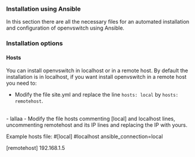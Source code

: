 ### Installation using Ansible
In this section there are all the necessary files for an automated installation and configuration of openvswitch using Ansible. 

### Installation options

#### Hosts

You can install openvswitch in localhost or in a remote host. By default the installation is in localhost, if you want install openvswitch in a remote host you need to:
- Modify the file site.yml and replace the line `hosts: local` by `hosts: remotehost`.
<br />
- lallaa
- Modify the file hosts commenting [local] and localhost lines, uncommenting remotehost and its IP lines and replacing the IP with yours.

Example hosts file:
#[local]
#localhost ansible_connection=local

[remotehost]
192.168.1.5



